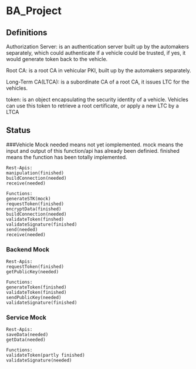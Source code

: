 # BA_Project

## Definitions
Authorization Server: is an authentication server built up by the automakers separately, which could authenticate if a vehicle could be trusted, if yes, it would generate token back to the vehicle.

Root CA: is a root CA in vehicular PKI, built up by the automakers separately. 

Long-Term CA(LTCA): is a subordinate CA of a root CA, it issues LTC for the vehicles. 

token: is an object encapsulating the security identity of a vehicle. Vehicles can use this token to retrieve a root certificate, or apply a new LTC by a LTCA



## Status
###Vehicle Mock
needed means not yet iomplemented.
mock means the input and output of this function/api has already been definied. 
finished means the function has been totally implemented.

```
Rest-Apis:
manipulation(finished)
buildConnection(needed)
receive(needed)

Functions: 
generateSTK(mock)
requestToken(finished)
encryptData(finished)
buildConnection(needed)
validateToken(finshed)
validateSignature(finished)
send(needed)
receive(needed)
```

### Backend Mock

```
Rest-Apis:
requestToken(finished)
getPublicKey(needed)

Functions: 
generateToken(finished)
validateToken(finished)
sendPublicKey(needed)
validateSignature(finished)
```

### Service Mock
```
Rest-Apis:
saveData(needed)
getData(needed)

Functions: 
validateToken(partly finished)
validateSignature(needed)
```



 
